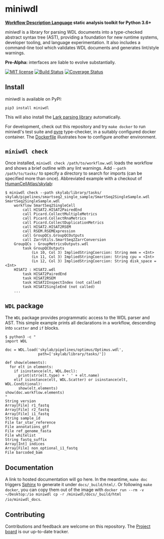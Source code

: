 # miniwdl
**[Workflow Description Language](http://openwdl.org/) static analysis toolkit for Python 3.6+**

*miniwdl* is a library for parsing WDL documents into a type-checked abstract syntax tree (AST), providing a foundation for new runtime systems, developer tooling, and language experimentation. It also includes a command-line tool which validates WDL documents and generates lint/style warnings.

**Pre-Alpha:** interfaces are liable to evolve substantially.

[![MIT license](https://img.shields.io/badge/license-MIT-brightgreen.svg)](https://github.com/chanzuckerberg/miniwdl/blob/master/LICENSE)
[![Build Status](https://travis-ci.org/chanzuckerberg/miniwdl.svg?branch=master)](https://travis-ci.org/chanzuckerberg/miniwdl) [![Coverage Status](https://coveralls.io/repos/github/chanzuckerberg/miniwdl/badge.svg?branch=master)](https://coveralls.io/github/chanzuckerberg/miniwdl?branch=master)

## Install

miniwdl is available on PyPI:

``pip3 install miniwdl``

This will also install the [Lark parsing library](https://github.com/lark-parser/lark) automatically. 

For development, check out this repository and try ``make docker`` to run miniwdl's test suite and [pyre](https://pyre-check.org/) type-checker, in a suitably configured docker container. The [Dockerfile](https://github.com/chanzuckerberg/miniwdl/blob/master/Dockerfile) illustrates how to configure another environment.


## `miniwdl check`

Once installed, ``miniwdl check /path/to/workflow.wdl`` loads the workflow and shows a brief outline with any lint warnings. Add ``--path /path/to/tasks/`` to specify a directory to search for imports (can be specified more than once). Abbreviated example with a checkout of [HumanCellAtlas/skylab](https://github.com/HumanCellAtlas/skylab):

```
$ miniwdl check --path skylab/library/tasks/ skylab/pipelines/smartseq2_single_sample/SmartSeq2SingleSample.wdl 
SmartSeq2SingleSample.wdl
    workflow SmartSeq2SingleCell
        call HISAT2.HISAT2PairedEnd
        call Picard.CollectMultipleMetrics
        call Picard.CollectRnaMetrics
        call Picard.CollectDuplicationMetrics
        call HISAT2.HISAT2RSEM
        call RSEM.RSEMExpression
        call GroupQCs.GroupQCOutputs
        call ZarrUtils.SmartSeq2ZarrConversion
    GroupQCs : GroupMetricsOutputs.wdl
        task GroupQCOutputs
            (Ln 10, Col 3) ImpliedStringCoercion: String mem = <Int>
            (Ln 11, Col 3) ImpliedStringCoercion: String cpu = <Int>
            (Ln 12, Col 3) ImpliedStringCoercion: String disk_space = <Int>
    HISAT2 : HISAT2.wdl
        task HISAT2PairedEnd
        task HISAT2RSEM
        task HISAT2InspectIndex (not called)
        task HISAT2SingleEnd (not called)
    ...
```

## `WDL` package

The `WDL` package provides programmatic access to the WDL parser and AST. This simple example prints all declarations in a workflow, descending into `scatter` and `if` blocks.

```
$ python3 -c "
import WDL

doc = WDL.load('skylab/pipelines/optimus/Optimus.wdl',
               path=['skylab/library/tasks/'])

def show(elements):
  for elt in elements:
    if isinstance(elt, WDL.Decl):
      print(str(elt.type) + ' ' + elt.name)
    elif isinstance(elt, WDL.Scatter) or isinstance(elt, WDL.Conditional):
      show(elt.elements)
show(doc.workflow.elements)
"
String version
Array[File] r1_fastq
Array[File] r2_fastq
Array[File] i1_fastq
String sample_id
File tar_star_reference
File annotations_gtf
File ref_genome_fasta
File whitelist
String fastq_suffix
Array[Int] indices
Array[File] non_optional_i1_fastq
File barcoded_bam
```

## Documentation

A link to hosted documentation will go here. In the meantime, `make doc` triggers [Sphinx](http://www.sphinx-doc.org/en/stable/) to generate it under `docs/_build/html/`. Or following `make docker`, you can copy them out of the image with `docker run --rm -v ~/Desktop:/io miniwdl cp -r /miniwdl/docs/_build/html /io/miniwdl_docs`.

## Contributing

Contributions and feedback are welcome on this repository. The [Project board](https://github.com/chanzuckerberg/miniwdl/projects/1) is our up-to-date tracker.

